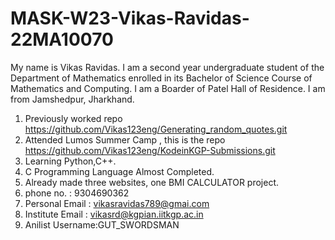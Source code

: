 # MASK-W23-Vikas-Ravidas-22MA10070
My name is Vikas Ravidas. I am a second year undergraduate student of the Department of Mathematics enrolled in its Bachelor of Science Course of Mathematics and Computing. I am a Boarder of Patel Hall of Residence. I am from Jamshedpur, Jharkhand.
1. Previously worked repo https://github.com/Vikas123eng/Generating_random_quotes.git
2. Attended Lumos Summer Camp , this is the repo https://github.com/Vikas123eng/KodeinKGP-Submissions.git
3. Learning Python,C++.
4. C Programming Language Almost Completed.
5. Already made three websites, one BMI CALCULATOR project.
6. phone no. : 9304690362
7. Personal Email : vikasravidas789@gmai.com
8. Institute Email : vikasrd@kgpian.iitkgp.ac.in
9. Anilist Username:GUT_SWORDSMAN
    

